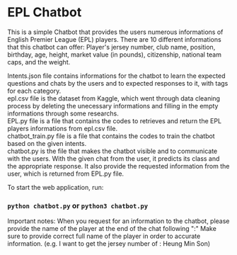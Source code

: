 # EPL Chatbot
This is a simple Chatbot that provides the users numerous informations of English Premier League (EPL) players.
There are 10 different informations that this chatbot can offer: 
Player's jersey number, club name, position, birthday, age, height, market value (in pounds), citizenship, national team caps, and the weight.

Intents.json file contains informations for the chatbot to learn the expected questions and chats by the users and to expected responses to it, with tags for each category. <br />
epl.csv file is the dataset from Kaggle, which went through data cleaning process by deleting the unecessary informations and filling in the empty informations through some researchs. <br />
EPL.py file is a file that contains the codes to retrieves and return the EPL players informations from epl.csv file. <br />
chatbot_train.py file is a file that contains the codes to train the chatbot based on the given intents. <br />
chatbot.py is the file that makes the chatbot visible and to communicate with the users. With the given chat from the user, it predicts its class and the appropriate response. It also provide the requested information from the user, which is returned from EPL.py file.

To start the web application, run:
### `python chatbot.py` or `python3 chatbot.py`

Important notes:
When you request for an information to the chatbot, please provide the name of the player at the end of the chat following ":" 
Make sure to provide correct full name of the player in order to accurate information.
(e.g. I want to get the jersey number of : Heung Min Son)
